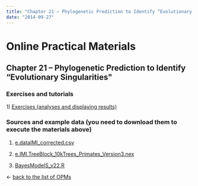 ```yaml
---
title: "Chapter 21 – Phylogenetic Prediction to Identify “Evolutionary Singularities\""
date: "2014-09-27"
---
```


# **Online Practical Materials**

## Chapter 21 – Phylogenetic Prediction to Identify “Evolutionary Singularities"

### Exercises and tutorials

1) [Exercises (analyses and displaying results)](http://www.mpcm-evolution.com/practice/online-practical-material-chapter-21/chapter-21-1-exercises-analyses-displaying-results "Chapter 21: 1 Exercises (analyses and displaying results)")

### Sources and example data (you need to download them to execute the materials above)

1) [e.dataIMI\_corrected.csv](http://mpcm-evolution.com/OPM/Chapter21_OPM/download/e.dataIMI_corrected.csv "e.dataIMI_corrected.csv")

2) [e.IMI.TreeBlock\_10kTrees\_Primates\_Version3.nex](http://mpcm-evolution.com/OPM/Chapter21_OPM/download/e.IMI.TreeBlock_10kTrees_Primates_Version3.nex.txt "e.IMI.TreeBlock_10kTrees_Primates_Version3.nex")

3) [BayesModelS\_v22.R](http://mpcm-evolution.com/OPM/Chapter21_OPM/download/BayesModelS_v22.R "BayesModelS_v22.R")

← [back to the list of OPMs](http://www.mpcm-evolution.com/practice "Practice")
